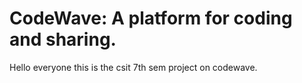 # CodeWave: A platform for coding and sharing.

Hello everyone this is the csit 7th sem project on codewave.
